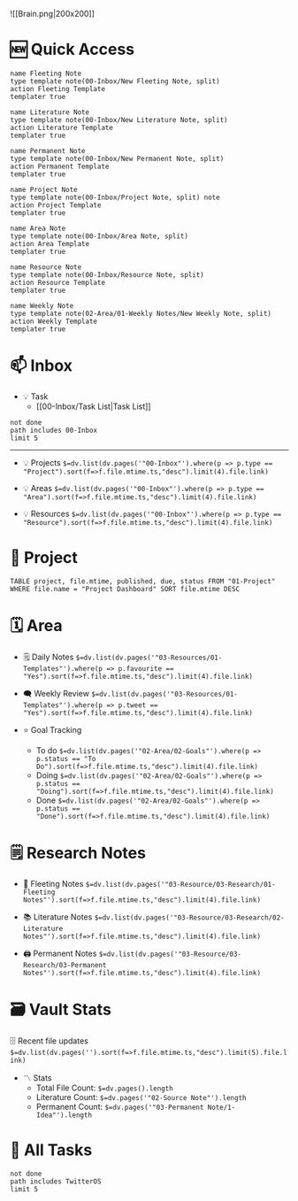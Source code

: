 
![[Brain.png|200x200]] 
# 🆕 Quick Access
```button
name Fleeting Note
type template note(00-Inbox/New Fleeting Note, split)
action Fleeting Template
templater true
``` 
```button
name Literature Note
type template note(00-Inbox/New Literature Note, split)
action Literature Template
templater true
```
```button
name Permanent Note
type template note(00-Inbox/New Permanent Note, split)
action Permanent Template
templater true
```

```button
name Project Note
type template note(00-Inbox/Project Note, split) note
action Project Template
templater true
```
```button
name Area Note
type template note(00-Inbox/Area Note, split)
action Area Template
templater true
```
```button
name Resource Note
type template note(00-Inbox/Resource Note, split)
action Resource Template
templater true
```
```button
name Weekly Note
type template note(02-Area/01-Weekly Notes/New Weekly Note, split)
action Weekly Template
templater true
``` 
# 📫  Inbox
- 💡 Task 
	- [[00-Inbox/Task List|Task List]]
```tasks
not done
path includes 00-Inbox
limit 5
```

---

- 💡 Projects 
`$=dv.list(dv.pages('"00-Inbox"').where(p => p.type == "Project").sort(f=>f.file.mtime.ts,"desc").limit(4).file.link)`

- 💡 Areas 
`$=dv.list(dv.pages('"00-Inbox"').where(p => p.type == "Area").sort(f=>f.file.mtime.ts,"desc").limit(4).file.link)`

- 💡 Resources 
`$=dv.list(dv.pages('"00-Inbox"').where(p => p.type == "Resource").sort(f=>f.file.mtime.ts,"desc").limit(4).file.link)`

# 🏁  Project
```dataview
TABLE project, file.mtime, published, due, status FROM "01-Project" 
WHERE file.name = "Project Dashboard" SORT file.mtime DESC
```


# 🗓️ Area
- 🗒️  Daily Notes 
`$=dv.list(dv.pages('"03-Resources/01-Templates"').where(p => p.favourite == "Yes").sort(f=>f.file.mtime.ts,"desc").limit(4).file.link)`

- 🗨️ Weekly Review
`$=dv.list(dv.pages('"03-Resources/01-Templates"').where(p => p.tweet == "Yes").sort(f=>f.file.mtime.ts,"desc").limit(4).file.link)`

- ⭐  Goal Tracking
	- To do
		 `$=dv.list(dv.pages('"02-Area/02-Goals"').where(p => p.status == "To Do").sort(f=>f.file.mtime.ts,"desc").limit(4).file.link)`
	- Doing
		 `$=dv.list(dv.pages('"02-Area/02-Goals"').where(p => p.status == "Doing").sort(f=>f.file.mtime.ts,"desc").limit(4).file.link)`
	- Done
		 `$=dv.list(dv.pages('"02-Area/02-Goals"').where(p => p.status == "Done").sort(f=>f.file.mtime.ts,"desc").limit(4).file.link)`


# 🗒️ Research Notes
- 🚢  Fleeting Notes
`$=dv.list(dv.pages('"03-Resource/03-Research/01-Fleeting Notes"').sort(f=>f.file.mtime.ts,"desc").limit(4).file.link)`

- 📚 Literature Notes
`$=dv.list(dv.pages('"03-Resource/03-Research/02-Literature Notes"').sort(f=>f.file.mtime.ts,"desc").limit(4).file.link)`

 - 🖨️ Permanent Notes
`$=dv.list(dv.pages('"03-Resource/03-Research/03-Permanent Notes"').sort(f=>f.file.mtime.ts,"desc").limit(4).file.link)`



# 🗃️ Vault Stats
🗄️ Recent file updates
 `$=dv.list(dv.pages('').sort(f=>f.file.mtime.ts,"desc").limit(5).file.link)`
 
- 〽️ Stats
	-  Total File Count: `$=dv.pages().length`
	-  Literature Count: `$=dv.pages('"02-Source Note"').length`
	-  Permanent Count: `$=dv.pages('"03-Permanent Note/1-Idea"').length`


# 🔖  All Tasks 
```tasks
not done
path includes TwitterOS
limit 5
```

